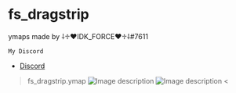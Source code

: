 # fs_dragstrip
ymaps made by ⸸♱♥IDK_FORCE♥♱⸸#7611

```My Discord```
- [Discord](https://discord.gg/UFng7DWnWP)

>fs_dragstrip.ymap
![Image description](https://cdn.discordapp.com/attachments/784243374269661195/977497816693891172/unknown.png)
![Image description](https://cdn.discordapp.com/attachments/784243374269661195/977498058348699698/unknown.png)
<

